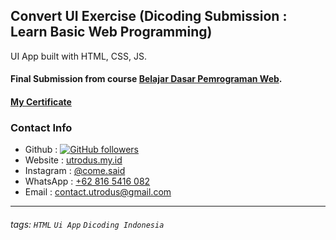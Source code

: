 ## Convert UI Exercise (Dicoding Submission : Learn Basic Web Programming)
UI App built with HTML, CSS, JS.

#### Final Submission from course [Belajar Dasar Pemrograman Web](https://www.dicoding.com/academies/123).
#### [My Certificate](https://www.dicoding.com/certificates/ON9ZO8J36PG5) 


### Contact Info
- Github : [![GitHub followers](https://img.shields.io/github/followers/utrodus.svg?style=social&label=Follow&maxAge=2592000)](https://github.com/utrodus?tab=followers) 
- Website : [utrodus.my.id](utrodus.my.id)
- Instagram : [@come.said](https://www.instagram.com/utrodus)
- WhatsApp : [+62 816 5416 082](https://wa.me/628165416082)
- Email : [contact.utrodus@gmail.com](mailto:contact.utrodus@gmail.com)

---

###### tags: `HTML` `Ui App` `Dicoding Indonesia`
